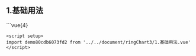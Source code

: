 ## 1.基础用法
<demo80cdb6073fd2 />
```vue{4}
<template>
    <ring-chart-3 class="ring-chart" ref="chartRef"></ring-chart-3>
</template>
<script setup>
import { ref, onMounted } from 'vue';

const chartRef = ref();

onMounted(() => chartRef.value.renderChart());
</script>
<style lang="scss" scoped>
.ring-chart {
    height: 340px;
    background-color: white;
}
</style>

```
<script setup>
import demo80cdb6073fd2 from '../../document/ringChart3/1.基础用法.vue'
</script>